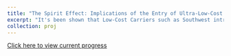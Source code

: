 ```yaml
---
title: "The Spirit Effect: Implications of the Entry of Ultra-Low-Cost Carriers on Airfares"
excerpt: "It's been shown that Low-Cost Carriers such as Southwest introduce competitive effects in relevant markets. In this (very much working and unfinished) paper, I attempt to use origin and destination data from the Bureau of Transportation to analyze the impact of Ultra-Low-Cost Carriers (ULCCs) on the airfares of threatened markets where legacy and similar budget airlines operate. I use a difference-in-differences approach with multiple model specifications on markets where ULCCs have entered in said time periods. <br/><img src='/images/frontier_vs_spirit_ulcc.jpg'>"
collection: proj
---
```


[Click here to view current progress](https://github.com/bryansashakim/airlines)


